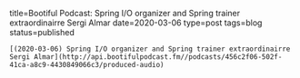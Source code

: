 
title=Bootiful Podcast: Spring I/O organizer and Spring trainer extraordinairre Sergi Almar
date=2020-03-06
type=post
tags=blog
status=published
~~~~~~
[(2020-03-06) Spring I/O organizer and Spring trainer extraordinairre Sergi Almar](http://api.bootifulpodcast.fm//podcasts/456c2f06-502f-41ca-a8c9-4430849066c3/produced-audio) 
            